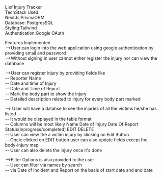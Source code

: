 Lief Injury Tracker <br>
TechStack Used: <br>
  NextJs,PrismaORM  <br>
Database: PostgresSQL  <br>
Styling:Tailwind  <br>
Authentication:Google OAuth  <br>

Features Implemented <br>
-->User can login into the web application using google authentication by providing email and password <br>
-->Without signing in user cannot either register the injury nor can view the database <br>

-->User can register injury by providing fields like <br>
    -- Reporter Name <br>
    -- Date and time of Injury <br>
    -- Date and Time of Report <br>
    -- Mark the body part to show the injury <br>
    -- Detailed description related to injury for every body part marked <br>

--> User will have a databse to see the injuries of all the victims he/she has listed  <br>
  -- It would be displayed in the table format <br>
  -- Columns will be most likely Name Date of Injury Date Of Report Status(Inprogress/completed) EDIT DELETE <br>
  -- User can view the a victim injury by clicking on Edit Button  <br>
  -- Oncle clicked on EDIT button user can also update fields except the body-injury map <br>
  -- User can also delete the injury once it's done <br>


-->Filter Options is also provided to the user <br>
  -- User can filter via names by search  <br>
  -- via Date of Incident and Report on the basis of start date and end date <br>
  

